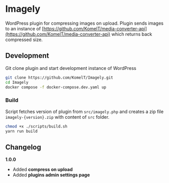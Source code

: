 # Imagely

WordPress plugin for compressing images on upload.
Plugin sends images to an instance of [https://github.com/KomelT/media-converter-api](https://github.com/KomelT/media-converter-api) which returns back compressed size.

## Development

Git clone plugin and start development instance of WordPress

```bash
git clone https://github.com/KomelT/Imagely.git
cd Imagely
docker compose -f docker-compose.dev.yaml up
```

### Build

Script fetches version of plugin from `src/imagely.php` and creates a zip file `imagely-{version}.zip` with content of `src` folder.

```bash
chmod +x ./scripts/build.sh
yarn run build
```

## Changelog

**1.0.0**

- Added **compress on upload**
- Added **plugins admin settings page**

